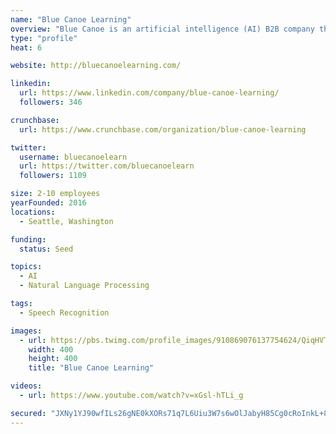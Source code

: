 ```yaml
---
name: "Blue Canoe Learning"
overview: "Blue Canoe is an artificial intelligence (AI) B2B company that increases business productivity by improving the pronunciation and business communication of non-native English speaking employees. Blue Canoe uses a proven brain-science methodology, and scales it with speech recognition and machine learning, to create engaging mobile games that effectively help employees communicate clearly with colleagues and customers. Employees track their progress over time with an objective pronunciation score for continuous improvement."
type: "profile"
heat: 6

website: http://bluecanoelearning.com/

linkedin:
  url: https://www.linkedin.com/company/blue-canoe-learning/
  followers: 346

crunchbase:
  url: https://www.crunchbase.com/organization/blue-canoe-learning

twitter:
  username: bluecanoelearn
  url: https://twitter.com/bluecanoelearn
  followers: 1109

size: 2-10 employees
yearFounded: 2016
locations:
  - Seattle, Washington

funding:
  status: Seed

topics:
  - AI
  - Natural Language Processing

tags:
  - Speech Recognition

images:
  - url: https://pbs.twimg.com/profile_images/910869076137754624/QiqHVTEC_400x400.jpg
    width: 400
    height: 400
    title: "Blue Canoe Learning"

videos:
  - url: https://www.youtube.com/watch?v=xGsl-hTLi_g

secured: "JXNy1YJ90wfILs26gNE0kXORs71q7L6Uiu3W7s6wOlJabyH85Cg0cRoInkL+8jvJTIYtp66R9ho3qymjkeOzGEPkDlWGgEMHMr5xUHsXwUG386b/c3k2KZaEB4o5wHvCqswKLxTe8p06mKFkmyYB9qPTNq/56swD26LTZKYQ/F+WwhERIvXGl4+hN17domXlcJDYxlbPn0ePWlg+hnLB3LXZdhHAPPtbJyT9hudDPvir/Lz2zZiwTVOiLnRz9oakkyNRO8eH8RKzQwQxVfvvF0bFVhnZuHJusWJdQC57YeT+4V+ywXG4+yE7scoJTxN+;6BPhkGTJY26Jd/RbvECv0Q=="
---
```


